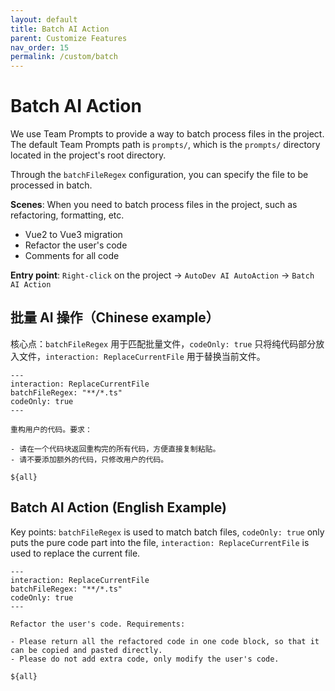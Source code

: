 ```yaml
---
layout: default
title: Batch AI Action
parent: Customize Features
nav_order: 15
permalink: /custom/batch
---
```


# Batch AI Action

We use Team Prompts to provide a way to batch process files in the project. The default 
Team Prompts path is `prompts/`, which is the `prompts/` directory located in the project's root directory.

Through the `batchFileRegex` configuration, you can specify the file to be processed in batch.

**Scenes**: When you need to batch process files in the project, such as refactoring, formatting, etc.

- Vue2 to Vue3 migration
- Refactor the user's code
- Comments for all code

**Entry point**: `Right-click` on the project -> `AutoDev AI AutoAction` -> `Batch AI Action`

## 批量 AI 操作（Chinese example）

核心点：`batchFileRegex` 用于匹配批量文件，`codeOnly: true` 只将纯代码部分放入文件，`interaction: ReplaceCurrentFile`
用于替换当前文件。

    ---
    interaction: ReplaceCurrentFile
    batchFileRegex: "**/*.ts"
    codeOnly: true
    ---
    
    重构用户的代码。要求：
    
    - 请在一个代码块返回重构完的所有代码，方便直接复制粘贴。
    - 请不要添加额外的代码，只修改用户的代码。
    
    ${all}

## Batch AI Action (English Example)

Key points: `batchFileRegex` is used to match batch files, `codeOnly: true` only puts the pure code part into the file,
`interaction: ReplaceCurrentFile` is used to replace the current file.

    ---
    interaction: ReplaceCurrentFile
    batchFileRegex: "**/*.ts"
    codeOnly: true
    ---
    
    Refactor the user's code. Requirements:
    
    - Please return all the refactored code in one code block, so that it can be copied and pasted directly.
    - Please do not add extra code, only modify the user's code.
    
    ${all}

